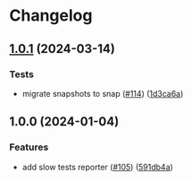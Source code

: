 # Changelog

## [1.0.1](https://github.com/MoLow/reporters/compare/slow-v1.0.0...slow-v1.0.1) (2024-03-14)


### Tests

* migrate snapshots to snap ([#114](https://github.com/MoLow/reporters/issues/114)) ([1d3ca6a](https://github.com/MoLow/reporters/commit/1d3ca6ad12b4abb5c47adc775b47c205a4214e0a))

## 1.0.0 (2024-01-04)


### Features

* add slow tests reporter ([#105](https://github.com/MoLow/reporters/issues/105)) ([591db4a](https://github.com/MoLow/reporters/commit/591db4a7f4e71b675b1689a2a2ce4ead529db28a))
